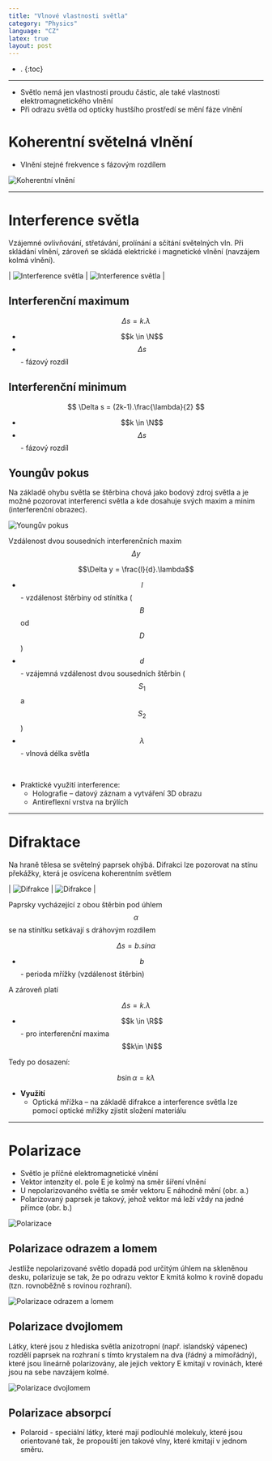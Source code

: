 ```yaml
---
title: "Vlnové vlastnosti světla"
category: "Physics"
language: "CZ"
latex: true
layout: post
---
```


- .
{:toc}
---

- Světlo nemá jen vlastnosti proudu částic, ale také vlastnosti elektromagnetického vlnění
- Při odrazu světla od opticky hustšího prostředí se mění fáze vlnění

# Koherentní světelná vlnění
- Vlnění stejné frekvence s fázovým rozdílem

![Koherentní vlnění](/assets/img/physics/vlnove-vlastnosti-svetla/koherentni-vlneni.png)

---

# Interference světla
Vzájemné ovlivňování, střetávání, prolínání a sčítání světelných vln. Při skládání vlnění, zároveň se skládá elektrické i magnetické vlnění (navzájem kolmá vlnění).

| ![Interference světla](/assets/img/physics/vlnove-vlastnosti-svetla/interference1.png) | ![Interference světla](/assets/img/physics/vlnove-vlastnosti-svetla/interference2.png) |

## Interferenční maximum

$$ \Delta s = k.\lambda $$

- $$k \in \N$$ $$$$
- $$\Delta s$$ - fázový rozdíl

## Interferenční minimum

$$ \Delta s = (2k-1).\frac{\lambda}{2} $$

- $$k \in \N$$ $$$$
- $$\Delta s$$ - fázový rozdíl
	
## Youngův pokus
Na základě ohybu světla se štěrbina chová jako bodový zdroj světla a je možné pozorovat interferenci světla a kde dosahuje svých maxim a minim (interferenční obrazec).

![Youngův pokus](/assets/img/physics/vlnove-vlastnosti-svetla/younguv-pokus.png)

Vzdálenost dvou sousedních interferenčních maxim $$\Delta y$$

$$\Delta y = \frac{l}{d}.\lambda$$

- $$l$$ - vzdálenost štěrbiny od stínítka ($$B$$ od $$D$$)
- $$d$$ - vzájemná vzdálenost dvou sousedních štěrbin ($$S_{1}$$ a $$S_{2}$$)
- $$\lambda$$ - vlnová délka světla

<br/>

- Praktické využití interference:
	- Holografie – datový záznam a vytváření 3D obrazu
	- Antireflexní vrstva na brýlích

---

# Difraktace
Na hraně tělesa se světelný paprsek ohýbá. Difrakci lze pozorovat na stínu překážky, která je osvícena koherentním světlem

| ![Difrakce](/assets/img/physics/vlnove-vlastnosti-svetla/difrakce1.png) | ![Difrakce](/assets/img/physics/vlnove-vlastnosti-svetla/difrakce2.png) |

Paprsky vycházející z obou štěrbin pod úhlem $$\alpha$$ se na stínítku setkávají s dráhovým rozdílem 

$$\Delta s = b.sin\alpha$$

- $$b$$ - perioda mřížky (vzdálenost štěrbin)

A zároveň platí

$$\Delta s = k.\lambda$$

- $$k \in \R$$ - pro interferenční maxima $$k\in \N$$

Tedy po dosazení:

$$b\sin\alpha = k\lambda$$

- **Využití**
	- Optická mřížka – na základě difrakce a interference světla lze pomocí optické mřížky zjistit složení materiálu

---

# Polarizace
- Světlo je příčné elektromagnetické vlnění
- Vektor intenzity el. pole E je kolmý na směr šíření vlnění
- U nepolarizovaného světla se směr vektoru E náhodně mění (obr. a.)
- Polarizovaný paprsek je takový, jehož vektor má leží vždy na jedné přímce (obr. b.)

![Polarizace](/assets/img/physics/vlnove-vlastnosti-svetla/polarizace.png)

## Polarizace odrazem a lomem
Jestliže nepolarizované světlo dopadá pod určitým úhlem na skleněnou desku, polarizuje se tak, že po odrazu vektor E kmitá kolmo k rovině dopadu (tzn. rovnoběžně s rovinou rozhraní).

![Polarizace odrazem a lomem](/assets/img/physics/vlnove-vlastnosti-svetla/polarizace-odrazem-a-lomem.png)

## Polarizace dvojlomem
Látky, které jsou z hlediska světla anizotropní (např. islandský vápenec) rozdělí paprsek na rozhraní s tímto krystalem na dva (řádný a mimořádný), které jsou lineárně polarizovány, ale jejich vektory E kmitají v rovinách, které jsou na sebe navzájem kolmé.

![Polarizace dvojlomem](/assets/img/physics/vlnove-vlastnosti-svetla/polarizace-dvojlomem.png)

## Polarizace absorpcí
- Polaroid - speciální látky, které mají podlouhlé molekuly, které jsou orientované tak, že propouští jen takové vlny, které kmitají v jednom směru.
